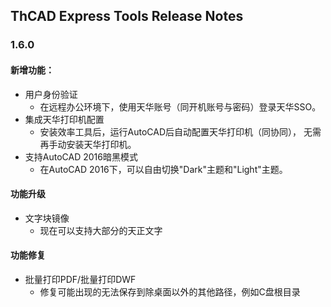 ## ThCAD Express Tools Release Notes

### **1.6.0**  

#### 新增功能： 
 * 用户身份验证
    * 在远程办公环境下，使用天华账号（同开机账号与密码）登录天华SSO。
 * 集成天华打印机配置
    * 安装效率工具后，运行AutoCAD后自动配置天华打印机（同协同）， 无需再手动安装天华打印机。
 * 支持AutoCAD 2016暗黑模式
    * 在AutoCAD 2016下，可以自由切换"Dark"主题和"Light"主题。

#### 功能升级
 * 文字块镜像
   * 现在可以支持大部分的天正文字

#### 功能修复
 * 批量打印PDF/批量打印DWF
   * 修复可能出现的无法保存到除桌面以外的其他路径，例如C盘根目录
 